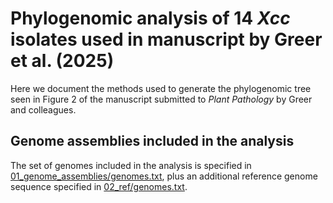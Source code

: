 # Phylogenomic analysis of 14 *Xcc* isolates used in manuscript by Greer et al. (2025)

Here we document the methods used to generate the phylogenomic tree seen in Figure 2 of the manuscript submitted to *Plant Pathology* by Greer and colleagues.

## Genome assemblies included in the analysis
The set of genomes included in the analysis is specified in [01_genome_assemblies/genomes.txt](01_genome_assemblies/genomes.txt), plus an additional reference genome sequence specified in [02_ref/genomes.txt](02_ref/genomes.txt).


